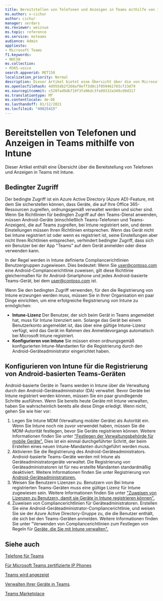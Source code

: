 ```yaml
---
title: Bereitstellen von Telefonen und Anzeigen in Teams mithilfe von Intune
ms.author: v-cichur
author: cichur
manager: serdars
ms.reviewer: weizxue
ms.topic: reference
ms.service: msteams
audience: Admin
appliesto:
- Microsoft Teams
f1.keywords:
- NOCSH
ms.collection:
- M365-voice
search.appverid: MET150
localization_priority: Normal
description: Dieser Artikel bietet eine Übersicht über die von Microsoft Teams unterstützten Features.
ms.openlocfilehash: 4d955db2f260af0eff3d0c1f059461703cf23d79
ms.sourcegitcommit: c528fad9db719f3fa96dc3fa99332a349cd9d317
ms.translationtype: MT
ms.contentlocale: de-DE
ms.lasthandoff: 01/12/2021
ms.locfileid: "49825415"
---
```

# <a name="deploy-teams-phones-and-teams-displays-using-intune"></a>Bereitstellen von Telefonen und Anzeigen in Teams mithilfe von Intune

Dieser Artikel enthält eine Übersicht über die Bereitstellung von Telefonen und Anzeigen in Teams mit Intune.

## <a name="conditional-access"></a>Bedingter Zugriff

Der bedingte Zugriff ist ein Azure Active Directory (Azure AD)-Feature, mit dem Sie sicherstellen können, dass Geräte, die auf Ihre Office 365-Ressourcen zugreifen, ordnungsgemäß verwaltet werden und sicher sind.  Wenn Sie Richtlinien für bedingten Zugriff auf den Teams-Dienst anwenden, müssen Android-Geräte (einschließlich Teams-Telefonen und Teams-Anzeigen), die auf Teams zugreifen, bei Intune registriert sein, und deren Einstellungen müssen Ihren Richtlinien entsprechen.  Wenn das Gerät nicht bei Intune registriert ist oder wenn es registriert ist, seine Einstellungen aber nicht Ihren Richtlinien entsprechen, verhindert bedingter Zugriff, dass sich ein Benutzer bei der App "Teams" auf dem Gerät anmelden oder diese verwenden kann.

In der Regel werden in Intune definierte Compliancerichtlinien Benutzergruppen zugewiesen.  Dies bedeutet: Wenn Sie user@contoso.com eine Android-Compliancerichtlinie zuweisen, gilt diese Richtlinie gleichermaßen für ihr Android-Smartphone und jedes Android-basierte Teams-Gerät, bei dem user@contoso.com ist.

Wenn Sie den bedingten Zugriff verwenden, für den die Registrierung von Intune erzwungen werden muss, müssen Sie in Ihrer Organisation ein paar Dinge einrichten, um eine erfolgreiche Registrierung von Intune zu ermöglichen:

- **Intune-Lizenz** Der Benutzer, der sich beim Gerät in Teams angemeldet hat, muss für Intune lizenziert sein.  Solange das Gerät bei einem Benutzerkonto angemeldet ist, das über eine gültige Intune-Lizenz verfügt, wird das Gerät im Rahmen des Anmeldevorgangs automatisch bei Microsoft Intune registriert.
- **Konfigurieren von Intune** Sie müssen einen ordnungsgemäß konfigurierten Intune-Mandanten für die Registrierung durch den Android-Geräteadministrator eingerichtet haben.

## <a name="configure-intune-to-enroll-teams-android-based-devices"></a>Konfigurieren von Intune für die Registrierung von Android-basierten Teams-Geräten

Android-basierte Geräte in Teams werden in Intune über die Verwaltung durch den Android-Geräteadministrator (DA) verwaltet. Bevor Geräte bei Intune registriert werden können, müssen Sie ein paar grundlegende Schritte ausführen.  Wenn Sie bereits heute Geräte mit Intune verwalten, haben Sie wahrscheinlich bereits alle diese Dinge erledigt.  Wenn nicht, gehen Sie wie hier vor:

1. Legen Sie Intune MDM (Verwaltung mobiler Geräte) als Autorität ein.  Wenn Sie Intune noch nie zuvor verwendet haben, müssen Sie die MDM-Autorität festlegen, bevor Sie Geräte registrieren können. Weitere Informationen finden Sie unter ["Festlegen der Verwaltungsbehörde für mobile Geräte".](https://docs.microsoft.com/intune/fundamentals/mdm-authority-set)  Dies ist ein einmal durchgeführter Schritt, der beim Erstellen eines neuen Intune-Mandanten durchgeführt werden muss.
2. Aktivieren Sie die Registrierung des Android-Geräteadministrators. Android-basierte Teams-Geräte werden mit Intune als Geräteadministratorgeräte verwaltet.  Die Registrierung von Geräteadministratoren ist für neu erstellte Mandanten standardmäßig deaktiviert.  Weitere Informationen finden Sie unter Registrierung von [Android-Geräteadministratoren.](https://docs.microsoft.com/intune/enrollment/android-enroll-device-administrator)
3. Weisen Sie Benutzern Lizenzen zu. Benutzern von Bei Intune registrierten Teams-Geräten muss eine gültige Lizenz für Intune zugewiesen sein. Weitere Informationen finden Sie unter ["Zuweisen von Lizenzen zu Benutzern, damit sie Geräte in Intune registrieren können".](https://docs.microsoft.com/intune/fundamentals/licenses-assign)
4. Zuweisen von Compliancerichtlinien für Geräteadministratoren.  Erstellen Sie eine Android-Geräteadministrator-Compliancerichtlinie, und weisen Sie sie der Azure Active Directory-Gruppe zu, die die Benutzer enthält, die sich bei den Teams-Geräten anmelden. Weitere Informationen finden Sie unter "Verwenden von Compliancerichtlinien zum Festlegen von Regeln für [Geräte, die Sie mit Intune verwalten".](https://docs.microsoft.com/mem/intune/protect/device-compliance-get-started)

## <a name="see-also"></a>Siehe auch

[Telefone für Teams](phones-for-teams.md)

[Für Microsoft Teams zertifizierte IP Phones](teams-ip-phones.md)

[Teams wird angezeigt](teams-displays.md)

[Verwalten Ihrer Geräte in Teams](device-management.md).

[Teams Marketplace](https://office.com/teamsdevices)
